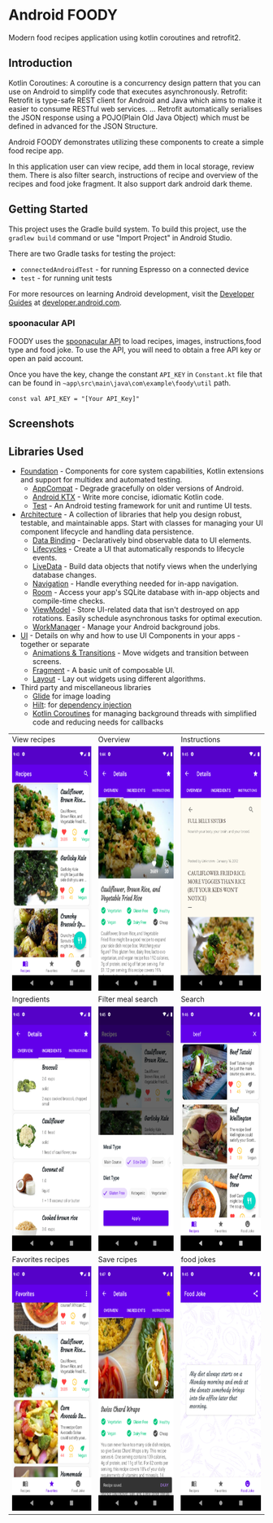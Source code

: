 Android FOODY
=================

Modern food recipes application using kotlin coroutines and retrofit2.

Introduction
------------

Kotlin Coroutines: A coroutine is a concurrency design pattern that you can use on Android to simplify code that executes asynchronously. 
Retrofit: Retrofit is type-safe REST client for Android and Java which aims to make it easier to consume RESTful web services. ... Retrofit automatically serialises the JSON response using a POJO(Plain Old Java Object) which must be defined in advanced for the JSON Structure.

Android FOODY demonstrates utilizing these components to create a simple food recipe app.


In this application user can view recipe, add them in local storage, review them.
There is also filter search, instructions of recipe and overview of the recipes and food joke fragment.
It also support dark android dark theme.


Getting Started
---------------
This project uses the Gradle build system. To build this project, use the
`gradlew build` command or use "Import Project" in Android Studio.

There are two Gradle tasks for testing the project:
* `connectedAndroidTest` - for running Espresso on a connected device
* `test` - for running unit tests

For more resources on learning Android development, visit the
[Developer Guides](https://developer.android.com/guide/) at
[developer.android.com](https://developer.android.com).

### spoonacular API


FOODY uses the [spoonacular API](https://spoonacular.com/food-api) to load recipes, images, instructions,food type and food joke. To use the API, you will need to obtain a free  API key or open an paid account.

Once you have the key, change the constant `API_KEY` in `Constant.kt` file that can be found in
`~app\src\main\java\com\example\foody\util` path.

```
const val API_KEY = "[Your API_Key]"
```



Screenshots
-----------

<table>
  <tr>
    <td>View recipes</td>
     <td>Overview</td>
     <td>Instructions</td>
  </tr>
  <tr>
    <td><img src="Images/recipes.png" width=270 height=480></td>
    <td><img src="Images/overview.png" width=270 height=480></td>
    <td><img src="Images/instruction.png" width=270 height=480></td>
  </tr>
  
   <tr>
    <td>Ingredients</td>
     <td>Filter meal search</td>
     <td>Search</td>
  </tr>
  <tr>
    <td><img src="Images/ingredients.png" width=270 height=480></td>
    <td><img src="Images/filter_meal.png" width=270 height=480></td>
    <td><img src="Images/search.png" width=270 height=480></td>
  </tr>
  
   <tr>
    <td>Favorites recipes</td>
     <td>Save rcipes</td>
     <td>food jokes</td>
  </tr>
  <tr>
    <td><img src="Images/favorites.png" width=270 height=480></td>
    <td><img src="Images/save_recipe.png" width=270 height=480></td>
    <td><img src="Images/food_joke.png" width=270 height=480></td>
  </tr>
  
  
  

Libraries Used
--------------
* [Foundation][0] - Components for core system capabilities, Kotlin extensions and support for
  multidex and automated testing.
  * [AppCompat][1] - Degrade gracefully on older versions of Android.
  * [Android KTX][2] - Write more concise, idiomatic Kotlin code.
  * [Test][4] - An Android testing framework for unit and runtime UI tests.
* [Architecture][10] - A collection of libraries that help you design robust, testable, and
  maintainable apps. Start with classes for managing your UI component lifecycle and handling data
  persistence.
  * [Data Binding][11] - Declaratively bind observable data to UI elements.
  * [Lifecycles][12] - Create a UI that automatically responds to lifecycle events.
  * [LiveData][13] - Build data objects that notify views when the underlying database changes.
  * [Navigation][14] - Handle everything needed for in-app navigation.
  * [Room][16] - Access your app's SQLite database with in-app objects and compile-time checks.
  * [ViewModel][17] - Store UI-related data that isn't destroyed on app rotations. Easily schedule
     asynchronous tasks for optimal execution.
  * [WorkManager][18] - Manage your Android background jobs.
* [UI][30] - Details on why and how to use UI Components in your apps - together or separate
  * [Animations & Transitions][31] - Move widgets and transition between screens.
  * [Fragment][34] - A basic unit of composable UI.
  * [Layout][35] - Lay out widgets using different algorithms.
* Third party and miscellaneous libraries
  * [Glide][90] for image loading
  * [Hilt][92]: for [dependency injection][93]
  * [Kotlin Coroutines][91] for managing background threads with simplified code and reducing needs for callbacks

[0]: https://developer.android.com/jetpack/components
[1]: https://developer.android.com/topic/libraries/support-library/packages#v7-appcompat
[2]: https://developer.android.com/kotlin/ktx
[4]: https://developer.android.com/training/testing/
[10]: https://developer.android.com/jetpack/arch/
[11]: https://developer.android.com/topic/libraries/data-binding/
[12]: https://developer.android.com/topic/libraries/architecture/lifecycle
[13]: https://developer.android.com/topic/libraries/architecture/livedata
[14]: https://developer.android.com/topic/libraries/architecture/navigation/
[16]: https://developer.android.com/topic/libraries/architecture/room
[17]: https://developer.android.com/topic/libraries/architecture/viewmodel
[18]: https://developer.android.com/topic/libraries/architecture/workmanager
[30]: https://developer.android.com/guide/topics/ui
[31]: https://developer.android.com/training/animation/
[34]: https://developer.android.com/guide/components/fragments
[35]: https://developer.android.com/guide/topics/ui/declaring-layout
[90]: https://bumptech.github.io/glide/
[91]: https://kotlinlang.org/docs/reference/coroutines-overview.html
[92]: https://developer.android.com/training/dependency-injection/hilt-android
[93]: https://developer.android.com/training/dependency-injection


